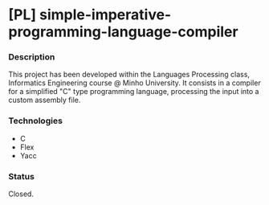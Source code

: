 # [PL] simple-imperative-programming-language-compiler

### Description
This project has been developed within the Languages Processing class, Informatics Engineering course @ Minho University.
It consists in a compiler for a simplified "C" type programming language, processing the input into a custom assembly file.

### Technologies
* C
* Flex
* Yacc

### Status
Closed.
